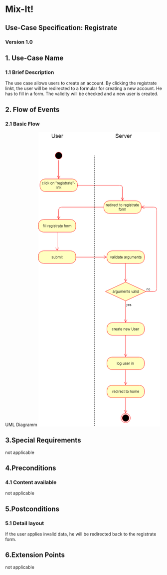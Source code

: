# Mix-It!

## Use-Case Specification: Registrate

### Version 1.0

## 1. Use-Case Name
### 1.1 Brief Description
The use case allows users to create an account. By clicking the registrate linkt, the user will be redirected to a formular for creating a new account. He has to fill in a form. The validity will be checked and a new user is created. 
## 2. Flow of Events
### 2.1 Basic Flow
UML Diagramm
![UML][]

## 3.Special Requirements
not applicable

## 4.Preconditions
### 4.1 Content available
not applicable

## 5.Postconditions
### 5.1 Detail layout
If the user applies invalid data, he will be redirected back to the registrate form.

## 6.Extension Points
not applicable
  
<!-- picture links -->
[UML]: https://github.com/Mit-It/Documentation/blob/master/Use%20Cases/registrate.png "UML Diagram"
